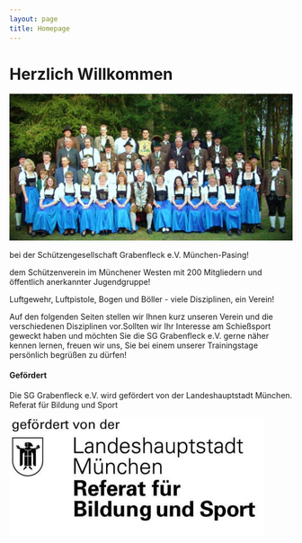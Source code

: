 ```yaml
---
layout: page
title: Homepage
---
```

# Herzlich Willkommen

![Gruppenfoto Grabenfleck](/images/uploads/gruppenfoto.jpg "Gruppenfoto Grabenfleck")

bei der Schützengesellschaft Grabenfleck e.V. München-Pasing!

dem Schützenverein im Münchener Westen mit 200 Mitgliedern und öffentlich anerkannter Jugendgruppe!

Luftgewehr, Luftpistole, Bogen und Böller - viele Disziplinen, ein Verein!

Auf den folgenden Seiten stellen wir Ihnen kurz unseren Verein und die verschiedenen Disziplinen vor.Sollten wir Ihr Interesse am Schießsport geweckt haben und möchten Sie die SG Grabenfleck e.V. gerne näher kennen lernen, freuen wir uns, Sie bei einem unserer Trainingstage persönlich begrüßen zu dürfen!

#### Gefördert

Die SG Grabenfleck e.V. wird gefördert von der Landeshauptstadt München. Referat für Bildung und Sport

![Landeshauptstadt München - Referat für Bildung und Sport](/images/uploads/referat-bildung-sport.jpg "Landeshauptstadt München - Referat für Bildung und Sport")
